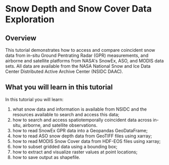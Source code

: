 # Snow Depth and Snow Cover Data Exploration 

## Overview

This tutorial demonstrates how to access and compare coincident snow data from in-situ Ground Pentrating Radar (GPR) measurements, and airborne and satellite platforms from NASA's SnowEx, ASO, and MODIS data sets. All data are available from the NASA National Snow and Ice Data Center Distributed Active Archive Center (NSIDC DAAC). 

## What you will learn in this tutorial

In this tutorial you will learn:

1. what snow data and information is available from NSIDC and the resources available to search and access this data;
2. how to search and access spatiotemporally coincident data across in-situ, airborne, and satellite observations.
3. how to read SnowEx GPR data into a Geopandas GeoDataFrame;
4. how to read ASO snow depth data from GeoTIFF files using xarray;
5. how to read MODIS Snow Cover data from HDF-EOS files using xarray;
6. how to subset gridded data using a bounding box;
5. how to extract and visualize raster values at point locations;
6. how to save output as shapefile.